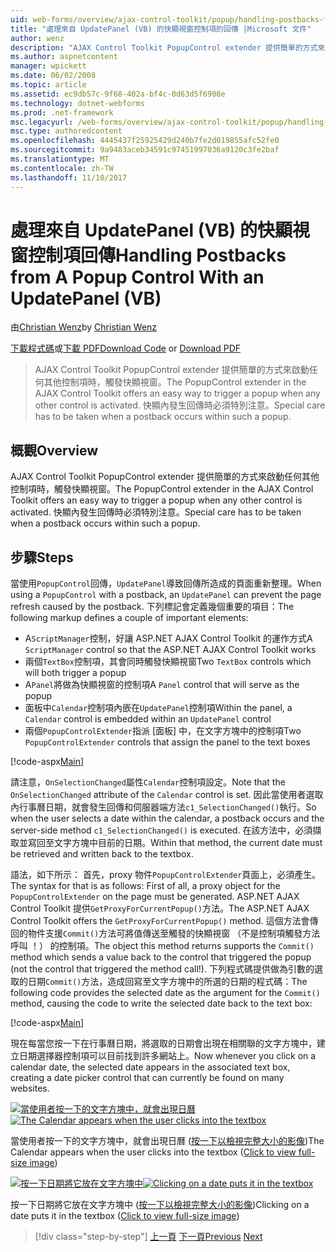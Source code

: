 ```yaml
---
uid: web-forms/overview/ajax-control-toolkit/popup/handling-postbacks-from-a-popup-control-with-an-updatepanel-vb
title: "處理來自 UpdatePanel (VB) 的快顯視窗控制項的回傳 |Microsoft 文件"
author: wenz
description: "AJAX Control Toolkit PopupControl extender 提供簡單的方式來啟動任何其他控制項時，觸發快顯視窗。 特別注意，必須採取..."
ms.author: aspnetcontent
manager: wpickett
ms.date: 06/02/2008
ms.topic: article
ms.assetid: ec9db57c-9f68-402a-bf4c-0d63d5f6908e
ms.technology: dotnet-webforms
ms.prod: .net-framework
msc.legacyurl: /web-forms/overview/ajax-control-toolkit/popup/handling-postbacks-from-a-popup-control-with-an-updatepanel-vb
msc.type: authoredcontent
ms.openlocfilehash: 4445437f25925429d240b7fe2d019855afc52fe0
ms.sourcegitcommit: 9a9483aceb34591c97451997036a9120c3fe2baf
ms.translationtype: MT
ms.contentlocale: zh-TW
ms.lasthandoff: 11/10/2017
---
```

<a name="handling-postbacks-from-a-popup-control-with-an-updatepanel-vb"></a><span data-ttu-id="b7b83-104">處理來自 UpdatePanel (VB) 的快顯視窗控制項回傳</span><span class="sxs-lookup"><span data-stu-id="b7b83-104">Handling Postbacks from A Popup Control With an UpdatePanel (VB)</span></span>
====================
<span data-ttu-id="b7b83-105">由[Christian Wenz](https://github.com/wenz)</span><span class="sxs-lookup"><span data-stu-id="b7b83-105">by [Christian Wenz](https://github.com/wenz)</span></span>

<span data-ttu-id="b7b83-106">[下載程式碼](http://download.microsoft.com/download/9/3/f/93f8daea-bebd-4821-833b-95205389c7d0/PopupControl2.vb.zip)或[下載 PDF](http://download.microsoft.com/download/2/d/c/2dc10e34-6983-41d4-9c08-f78f5387d32b/popupcontrol2VB.pdf)</span><span class="sxs-lookup"><span data-stu-id="b7b83-106">[Download Code](http://download.microsoft.com/download/9/3/f/93f8daea-bebd-4821-833b-95205389c7d0/PopupControl2.vb.zip) or [Download PDF](http://download.microsoft.com/download/2/d/c/2dc10e34-6983-41d4-9c08-f78f5387d32b/popupcontrol2VB.pdf)</span></span>

> <span data-ttu-id="b7b83-107">AJAX Control Toolkit PopupControl extender 提供簡單的方式來啟動任何其他控制項時，觸發快顯視窗。</span><span class="sxs-lookup"><span data-stu-id="b7b83-107">The PopupControl extender in the AJAX Control Toolkit offers an easy way to trigger a popup when any other control is activated.</span></span> <span data-ttu-id="b7b83-108">快顯內發生回傳時必須特別注意。</span><span class="sxs-lookup"><span data-stu-id="b7b83-108">Special care has to be taken when a postback occurs within such a popup.</span></span>


## <a name="overview"></a><span data-ttu-id="b7b83-109">概觀</span><span class="sxs-lookup"><span data-stu-id="b7b83-109">Overview</span></span>

<span data-ttu-id="b7b83-110">AJAX Control Toolkit PopupControl extender 提供簡單的方式來啟動任何其他控制項時，觸發快顯視窗。</span><span class="sxs-lookup"><span data-stu-id="b7b83-110">The PopupControl extender in the AJAX Control Toolkit offers an easy way to trigger a popup when any other control is activated.</span></span> <span data-ttu-id="b7b83-111">快顯內發生回傳時必須特別注意。</span><span class="sxs-lookup"><span data-stu-id="b7b83-111">Special care has to be taken when a postback occurs within such a popup.</span></span>

## <a name="steps"></a><span data-ttu-id="b7b83-112">步驟</span><span class="sxs-lookup"><span data-stu-id="b7b83-112">Steps</span></span>

<span data-ttu-id="b7b83-113">當使用`PopupControl`回傳，`UpdatePanel`導致回傳所造成的頁面重新整理。</span><span class="sxs-lookup"><span data-stu-id="b7b83-113">When using a `PopupControl` with a postback, an `UpdatePanel` can prevent the page refresh caused by the postback.</span></span> <span data-ttu-id="b7b83-114">下列標記會定義幾個重要的項目：</span><span class="sxs-lookup"><span data-stu-id="b7b83-114">The following markup defines a couple of important elements:</span></span>

- <span data-ttu-id="b7b83-115">A`ScriptManager`控制，好讓 ASP.NET AJAX Control Toolkit 的運作方式</span><span class="sxs-lookup"><span data-stu-id="b7b83-115">A `ScriptManager` control so that the ASP.NET AJAX Control Toolkit works</span></span>
- <span data-ttu-id="b7b83-116">兩個`TextBox`控制項，其會同時觸發快顯視窗</span><span class="sxs-lookup"><span data-stu-id="b7b83-116">Two `TextBox` controls which will both trigger a popup</span></span>
- <span data-ttu-id="b7b83-117">A`Panel`將做為快顯視窗的控制項</span><span class="sxs-lookup"><span data-stu-id="b7b83-117">A `Panel` control that will serve as the popup</span></span>
- <span data-ttu-id="b7b83-118">面板中`Calendar`控制項內嵌在`UpdatePanel`控制項</span><span class="sxs-lookup"><span data-stu-id="b7b83-118">Within the panel, a `Calendar` control is embedded within an `UpdatePanel` control</span></span>
- <span data-ttu-id="b7b83-119">兩個`PopupControlExtender`指派 [面板] 中，在文字方塊中的控制項</span><span class="sxs-lookup"><span data-stu-id="b7b83-119">Two `PopupControlExtender` controls that assign the panel to the text boxes</span></span>

[!code-aspx[Main](handling-postbacks-from-a-popup-control-with-an-updatepanel-vb/samples/sample1.aspx)]

<span data-ttu-id="b7b83-120">請注意，`OnSelectionChanged`屬性`Calendar`控制項設定。</span><span class="sxs-lookup"><span data-stu-id="b7b83-120">Note that the `OnSelectionChanged` attribute of the `Calendar` control is set.</span></span> <span data-ttu-id="b7b83-121">因此當使用者選取內行事曆日期，就會發生回傳和伺服器端方法`c1_SelectionChanged()`執行。</span><span class="sxs-lookup"><span data-stu-id="b7b83-121">So when the user selects a date within the calendar, a postback occurs and the server-side method `c1_SelectionChanged()` is executed.</span></span> <span data-ttu-id="b7b83-122">在該方法中，必須擷取並寫回至文字方塊中目前的日期。</span><span class="sxs-lookup"><span data-stu-id="b7b83-122">Within that method, the current date must be retrieved and written back to the textbox.</span></span>

<span data-ttu-id="b7b83-123">語法，如下所示： 首先，proxy 物件`PopupControlExtender`頁面上，必須產生。</span><span class="sxs-lookup"><span data-stu-id="b7b83-123">The syntax for that is as follows: First of all, a proxy object for the `PopupControlExtender` on the page must be generated.</span></span> <span data-ttu-id="b7b83-124">ASP.NET AJAX Control Toolkit 提供`GetProxyForCurrentPopup()`方法。</span><span class="sxs-lookup"><span data-stu-id="b7b83-124">The ASP.NET AJAX Control Toolkit offers the `GetProxyForCurrentPopup()` method.</span></span> <span data-ttu-id="b7b83-125">這個方法會傳回的物件支援`Commit()`方法可將值傳送至觸發的快顯視窗 （不是控制項觸發方法呼叫 ！） 的控制項。</span><span class="sxs-lookup"><span data-stu-id="b7b83-125">The object this method returns supports the `Commit()` method which sends a value back to the control that triggered the popup (not the control that triggered the method call!).</span></span> <span data-ttu-id="b7b83-126">下列程式碼提供做為引數的選取的日期`Commit()`方法，造成回寫至文字方塊中的所選的日期的程式碼：</span><span class="sxs-lookup"><span data-stu-id="b7b83-126">The following code provides the selected date as the argument for the `Commit()` method, causing the code to write the selected date back to the text box:</span></span>

[!code-aspx[Main](handling-postbacks-from-a-popup-control-with-an-updatepanel-vb/samples/sample2.aspx)]

<span data-ttu-id="b7b83-127">現在每當您按一下在行事曆日期，將選取的日期會出現在相關聯的文字方塊中，建立日期選擇器控制項可以目前找到許多網站上。</span><span class="sxs-lookup"><span data-stu-id="b7b83-127">Now whenever you click on a calendar date, the selected date appears in the associated text box, creating a date picker control that can currently be found on many websites.</span></span>


<span data-ttu-id="b7b83-128">[![當使用者按一下的文字方塊中，就會出現日曆](handling-postbacks-from-a-popup-control-with-an-updatepanel-vb/_static/image2.png)](handling-postbacks-from-a-popup-control-with-an-updatepanel-vb/_static/image1.png)</span><span class="sxs-lookup"><span data-stu-id="b7b83-128">[![The Calendar appears when the user clicks into the textbox](handling-postbacks-from-a-popup-control-with-an-updatepanel-vb/_static/image2.png)](handling-postbacks-from-a-popup-control-with-an-updatepanel-vb/_static/image1.png)</span></span>

<span data-ttu-id="b7b83-129">當使用者按一下的文字方塊中，就會出現日曆 ([按一下以檢視完整大小的影像](handling-postbacks-from-a-popup-control-with-an-updatepanel-vb/_static/image3.png))</span><span class="sxs-lookup"><span data-stu-id="b7b83-129">The Calendar appears when the user clicks into the textbox ([Click to view full-size image](handling-postbacks-from-a-popup-control-with-an-updatepanel-vb/_static/image3.png))</span></span>


<span data-ttu-id="b7b83-130">[![按一下日期將它放在文字方塊中](handling-postbacks-from-a-popup-control-with-an-updatepanel-vb/_static/image5.png)](handling-postbacks-from-a-popup-control-with-an-updatepanel-vb/_static/image4.png)</span><span class="sxs-lookup"><span data-stu-id="b7b83-130">[![Clicking on a date puts it in the textbox](handling-postbacks-from-a-popup-control-with-an-updatepanel-vb/_static/image5.png)](handling-postbacks-from-a-popup-control-with-an-updatepanel-vb/_static/image4.png)</span></span>

<span data-ttu-id="b7b83-131">按一下日期將它放在文字方塊中 ([按一下以檢視完整大小的影像](handling-postbacks-from-a-popup-control-with-an-updatepanel-vb/_static/image6.png))</span><span class="sxs-lookup"><span data-stu-id="b7b83-131">Clicking on a date puts it in the textbox ([Click to view full-size image](handling-postbacks-from-a-popup-control-with-an-updatepanel-vb/_static/image6.png))</span></span>

>[!div class="step-by-step"]
<span data-ttu-id="b7b83-132">[上一頁](using-multiple-popup-controls-vb.md)
[下一頁](handling-postbacks-from-a-popup-control-without-an-updatepanel-vb.md)</span><span class="sxs-lookup"><span data-stu-id="b7b83-132">[Previous](using-multiple-popup-controls-vb.md)
[Next](handling-postbacks-from-a-popup-control-without-an-updatepanel-vb.md)</span></span>
